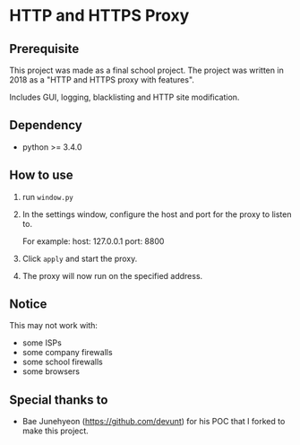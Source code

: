 HTTP and HTTPS Proxy
====

Prerequisite
------------

This project was made as a final school project. The project was written in 2018 as a "HTTP and HTTPS proxy with features".

Includes GUI, logging, blacklisting and HTTP site modification.

Dependency
----------

* python >= 3.4.0

How to use
----------

1. run ``window.py``

2. In the settings window, configure the host and port for the proxy to listen to.

   For example:
      host: 127.0.0.1
      port: 8800
3. Click ``apply`` and start the proxy.

4. The proxy will now run on the specified address.

Notice
------

This may not work with:
   * some ISPs
   * some company firewalls
   * some school firewalls
   * some browsers

Special thanks to
-----------------

* Bae Junehyeon (https://github.com/devunt) for his POC that I forked to make this project.
